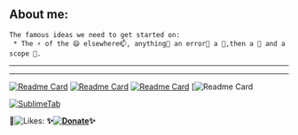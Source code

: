
 ## About me: 
```autohotkey
The famous ideas we need to get started on: 
 * The ⚡ of the 😄 elsewhere📫, anything💬 an error🤔 a 👯,then a 🌱 and a scope 🔭.
```
---
___
[![Readme Card](https://github-readme-stats.vercel.app/api/pin/?username=acccounttest&repo=DarkChromePastelFluoWebTheme-trick-for-aim-stylish-editor-maybe-or-any-other-editors&show_owner=true&theme=onedark&show_icons=true&count_private=true&icon_color=magenta&line_height=60&title_color=B51A12&text_color=17C3CF)](https://github.com/acccounttest/DarkChromePastelFluoWebTheme-trick-for-aim-stylish-editor-maybe-or-any-other-editors) [![Readme Card](https://github-readme-stats.vercel.app/api/pin/?username=acccounttest&repo=ChromeTabMouse-Chrome-Tab-Mouse&theme=silver&show_icons=true&count_private=true&icon_color=c4c816&theme=gruvbox&line_height=80&title_color=B58A12&text_color=068506&border_color=5D885D&bg_color=011818)](https://github.com/acccounttest/ChromeTabMouse-Chrome-Tab-Mouse)
[![Readme Card](https://github-readme-stats.vercel.app/api/pin/?username=acccounttest&repo=DarkGMaps&theme=dark&show_icons=true&count_private=true&line_height=20&border_color=C8f11F&bg_color=340909&title_color=060685&text_color=0E0409)](https://github.com/acccounttest/DarkGMaps) [![Readme Card](https://github-readme-stats.vercel.app/api/pin/?username=acccounttest&repo=SublimeTabForSublimeTextAndMetroAndWindows&theme=dracula&show_icons=true&count_private=true&icon_color=C65514&line_height=20&title_color=C19559&text_color=c5F77F&bg_color=24364E&show_owner=true&include_all_commits=true)

[![SublimeTab](https://github-readme-stats.vercel.app/api/pin/?username=acccounttest&repo=SublimeTabForSublimeTextAndMetroAndWindows&show_owner=true)](https://github.com/acccounttest/SublimeTabForSublimeTextAndMetroAndWindows&show_owner=true)

:yellow_heart:![Likes: ](https://komarev.com/ghpvc/?username=acccounttest&style=plastic&Color=FF7F55&label=Likes+:+)    **✨[![Donate](https://img.shields.io/badge/Donate-PayPal-green.svg)](https://paypal.me/ot1985)✨**
<br>
